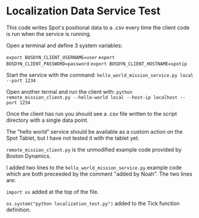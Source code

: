 # Localization Data Service Test

This code writes Spot's positional data to a .csv every time the client code is run when the service is running.

Open a terminal and define 3 system variables:

```export BOSDYN_CLIENT_USERNAME=user```
```export BOSDYN_CLIENT_PASSWORD=password```
```export BOSDYN_CLIENT_HOSTNAME=spotip```

Start the service with the command: ```hello_world_mission_service.py local --port 1234```

Open another termal and run the client with: ```python remote_mission_client.py --hello-world local --host-ip localhost --port 1234```

Once the client has run you should see a .csv file written to the script directory with a single data point.

The "hello world" service should be available as a custom action on the Spot Tablet, but I have not tested it with the tablet yet.


```remote_mission_client.py``` is the unmodified example code provided by Boston Dynamics.

I added two lines to the ```hello_world_mission_service.py``` example code which are both preceeded by the comment "added by Noah". The two lines are:

```import os``` added at the top of the file.

```os.system("python localization_test.py")``` added to the Tick function definition.
